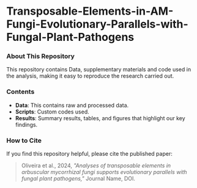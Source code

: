 # Transposable-Elements-in-AM-Fungi-Evolutionary-Parallels-with-Fungal-Plant-Pathogens

### About This Repository

This repository contains Data, supplementary materials and code used in the analysis, making it easy to reproduce the research carried out.

### Contents

- **Data**: This contains raw and processed data.
- **Scripts**: Custom codes used.
- **Results**: Summary results, tables, and figures that highlight our key findings.

### How to Cite

If you find this repository helpful, please cite the published paper:

> Oliveira et al., 2024, *"Analyses of transposable elements in arbuscular mycorrhizal fungi
supports evolutionary parallels with fungal plant pathogens,"* Journal Name, DOI.
